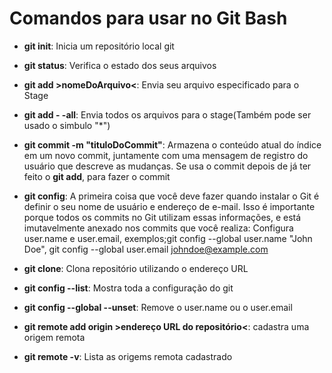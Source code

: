 # Comandos para usar no Git Bash

 - **git init**: Inicia um repositório local git

 - **git status**: Verifica o estado dos seus arquivos

 - **git add >nomeDoArquivo<**: Envia seu arquivo especificado para o Stage

 - **git add - -all**: Envia todos os arquivos para o stage(Também pode ser usado o simbulo "*")

 - **git commit -m "tituloDoCommit"**: Armazena o conteúdo atual do índice em um novo commit, juntamente com uma mensagem de registro do usuário que descreve as mudanças.
Se usa o commit depois de já ter feito o **git add**, para fazer o commit

 - **git config**: A primeira coisa que você deve fazer quando instalar o Git é definir o seu nome de usuário e endereço de e-mail. Isso é importante porque todos os commits no Git utilizam essas informações, e está imutavelmente anexado nos commits que você realiza: Configura user.name e user.email, exemplos;git config --global user.name "John Doe", git config --global user.email johndoe@example.com
 
 - **git clone**: Clona repositório utilizando o endereço URL
 
 - **git config --list**: Mostra toda a configuração do git
 
 - **git config --global --unset**: Remove o user.name ou o user.email

 - **git remote add origin >endereço URL do repositório<**: cadastra uma origem remota
 
 - **git remote -v**: Lista as origems remota cadastrado